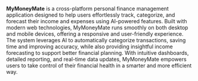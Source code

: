 **MyMoneyMate** is a cross-platform personal finance management application designed to help users effortlessly track, categorize, and forecast their income and expenses using AI-powered features. Built with modern web technologies, MyMoneyMate runs smoothly on both desktop and mobile devices, offering a responsive and user-friendly experience. The system leverages AI to automatically categorize transactions, saving time and improving accuracy, while also providing insightful income forecasting to support better financial planning. With intuitive dashboards, detailed reporting, and real-time data updates, MyMoneyMate empowers users to take control of their financial health in a smarter and more efficient way.

